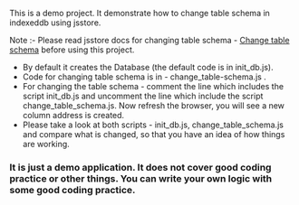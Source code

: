 This is a demo project. It demonstrate how to change table schema in indexeddb using jsstore.

Note :- Please read jsstore docs for changing table schema - [Change table schema](http://jsstore.net/tutorial/change-table-design/) before using this project.

* By default it creates the Database (the default code is in init_db.js). 
* Code for changing table schema is in - change_table-schema.js .
* For changing the table schema - comment the line which includes the script init_db.js and uncomment the line which include the script change_table_schema.js. Now refresh the browser, you will see a new column address is created.
* Please take a look at both scripts - init_db.js, change_table_schema.js and compare what is changed, so that you have an idea of how things are working.

### It is just a demo application. It does not cover good coding practice or other things. You can write your own logic with some good coding practice.